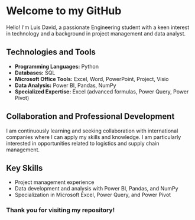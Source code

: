 # Welcome to my GitHub

Hello! I'm Luis David, a passionate Engineering student with a keen interest in technology and a background in project management and data analyst.

## Technologies and Tools

- **Programming Languages:** Python
- **Databases:** SQL
- **Microsoft Office Tools:** Excel, Word, PowerPoint, Project, Visio
- **Data Analysis:** Power BI, Pandas, NumPy
- **Specialized Expertise:** Excel (advanced formulas, Power Query, Power Pivot)

## Collaboration and Professional Development

I am continuously learning and seeking collaboration with international companies where I can apply my skills and knowledge. I am particularly interested in opportunities related to logistics and supply chain management.

## Key Skills

- Project management experience
- Data development and analysis with Power BI, Pandas, and NumPy
- Specialization in Microsoft Excel, Power Query, and Power Pivot

### Thank you for visiting my repository!

